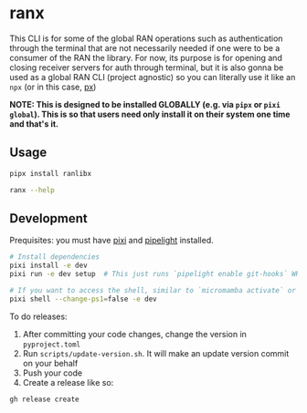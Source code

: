 # ranx

This CLI is for some of the global RAN operations such as authentication through the terminal that are not necessarily needed if one were to be a consumer of the RAN the library.
For now, its purpose is for opening and closing receiver servers for auth through terminal, but it is also gonna be used as a global RAN CLI (project agnostic) so you can literally use it like an `npx` (or in this case, [px](https://github.com/AmeerArsala/px))

**NOTE: This is designed to be installed GLOBALLY (e.g. via `pipx` or `pixi global`). This is so that users need only install it on their system one time and that's it.**

## Usage

```bash
pipx install ranlibx
```

```bash
ranx --help
```

## Development

Prequisites: you must have [pixi](https://pixi.sh) and [pipelight](https://pipelight.dev) installed.
```bash
# Install dependencies
pixi install -e dev
pixi run -e dev setup  # This just runs `pipelight enable git-hooks` WHICH IS MANDATORY

# If you want to access the shell, similar to `micromamba activate` or `conda activate` (highly recommended during development)
pixi shell --change-ps1=false -e dev
```

To do releases:
1. After committing your code changes, change the version in `pyproject.toml`
2. Run `scripts/update-version.sh`. It will make an update version commit on your behalf
3. Push your code
4. Create a release like so:

```bash
gh release create 
```
